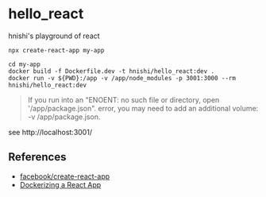 # hello_react

hnishi's playground of react

```
npx create-react-app my-app

cd my-app
docker build -f Dockerfile.dev -t hnishi/hello_react:dev .
docker run -v ${PWD}:/app -v /app/node_modules -p 3001:3000 --rm hnishi/hello_react:dev
```

> If you run into an "ENOENT: no such file or directory, open '/app/package.json". error, you may need to add an additional volume: -v /app/package.json.

see http://localhost:3001/

## References

- [facebook/create-react-app](https://github.com/facebook/create-react-app)
- [Dockerizing a React App](https://mherman.org/blog/dockerizing-a-react-app/)


